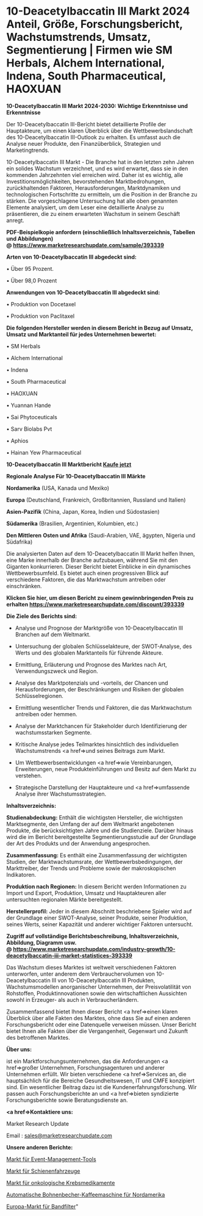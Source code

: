 # 10-Deacetylbaccatin III Markt 2024 Anteil, Größe, Forschungsbericht, Wachstumstrends, Umsatz, Segmentierung | Firmen wie SM Herbals, Alchem International, Indena, South Pharmaceutical, HAOXUAN

<strong>10-Deacetylbaccatin III Markt 2024-2030: Wichtige Erkenntnisse und Erkenntnisse</strong>

Der 10-Deacetylbaccatin III-Bericht bietet detaillierte Profile der Hauptakteure, um einen klaren Überblick über die Wettbewerbslandschaft des 10-Deacetylbaccatin III-Outlook zu erhalten. Es umfasst auch die Analyse neuer Produkte, den Finanzüberblick, Strategien und Marketingtrends.

10-Deacetylbaccatin III Markt - Die Branche hat in den letzten zehn Jahren ein solides Wachstum verzeichnet, und es wird erwartet, dass sie in den kommenden Jahrzehnten viel erreichen wird. Daher ist es wichtig, alle Investitionsmöglichkeiten, bevorstehenden Marktbedrohungen, zurückhaltenden Faktoren, Herausforderungen, Marktdynamiken und technologischen Fortschritte zu ermitteln, um die Position in der Branche zu stärken. Die vorgeschlagene Untersuchung hat alle oben genannten Elemente analysiert, um dem Leser eine detaillierte Analyse zu präsentieren, die zu einem erwarteten Wachstum in seinem Geschäft anregt.

<strong><b>PDF-Beispielkopie anfordern (einschließlich Inhaltsverzeichnis, Tabellen und Abbildungen) @ </b></strong><strong><a href=https://www.marketresearchupdate.com/sample/393339><strong>https://www.marketresearchupdate.com/sample/393339</u></a></strong></strong>

<strong>Arten von 10-Deacetylbaccatin III abgedeckt sind:</strong>

• Über 95 Prozent.

• Über 98,0 Prozent

<strong>Anwendungen von 10-Deacetylbaccatin III abgedeckt sind:</strong>

• Produktion von Docetaxel

• Produktion von Paclitaxel

<strong>Die folgenden Hersteller werden in diesem Bericht in Bezug auf Umsatz, Umsatz und Marktanteil für jedes Unternehmen bewertet:</strong>

• SM Herbals

• Alchem International

• Indena

• South Pharmaceutical

• HAOXUAN

• Yuannan Hande

• Sai Phytoceuticals

• Sarv Biolabs Pvt

• Aphios

• Hainan Yew Pharmaceutical

<strong>10-Deacetylbaccatin III Marktbericht <a href=https://www.marketresearchupdate.com/buynow/393339>Kaufe jetzt</a></strong>

<strong>Regionale Analyse Für 10-Deacetylbaccatin III Märkte</strong>

<strong>Nordamerika</strong> (USA, Kanada und Mexiko)

<strong>Europa</strong> (Deutschland, Frankreich, Großbritannien, Russland und Italien)

<strong>Asien-Pazifik</strong> (China, Japan, Korea, Indien und Südostasien)

<strong>Südamerika</strong> (Brasilien, Argentinien, Kolumbien, etc.)

<strong>Den Mittleren</strong> <strong>Osten und Afrika</strong> (Saudi-Arabien, VAE, ägypten, Nigeria und Südafrika)

Die analysierten Daten auf dem 10-Deacetylbaccatin III Markt helfen Ihnen, eine Marke innerhalb der Branche aufzubauen, während Sie mit den Giganten konkurrieren. Dieser Bericht bietet Einblicke in ein dynamisches Wettbewerbsumfeld. Es bietet auch einen progressiven Blick auf verschiedene Faktoren, die das Marktwachstum antreiben oder einschränken.

<strong>Klicken Sie hier, um diesen Bericht zu einem gewinnbringenden Preis zu erhalten
</strong><strong><a href=https://www.marketresearchupdate.com/discount/393339>https://www.marketresearchupdate.com/discount/393339</b></u></strong></a>

<strong>Die Ziele des Berichts sind:</strong>

- Analyse und Prognose der Marktgröße von 10-Deacetylbaccatin III Branchen auf dem Weltmarkt.

- Untersuchung der globalen Schlüsselakteure, der SWOT-Analyse, des Werts und des globalen Marktanteils für führende Akteure.

- Ermittlung, Erläuterung und Prognose des Marktes nach Art, Verwendungszweck und Region.

- Analyse des Marktpotenzials und -vorteils, der Chancen und Herausforderungen, der Beschränkungen und Risiken der globalen Schlüsselregionen.

- Ermittlung wesentlicher Trends und Faktoren, die das Marktwachstum antreiben oder hemmen.

- Analyse der Marktchancen für Stakeholder durch Identifizierung der wachstumsstarken Segmente.

- Kritische Analyse jedes Teilmarktes hinsichtlich des individuellen Wachstumstrends <a href=>und</a> seines Beitrags zum Markt.

- Um Wettbewerbsentwicklungen <a href=>wie</a> Vereinbarungen, Erweiterungen, neue Produkteinführungen und Besitz auf dem Markt zu verstehen.

- Strategische Darstellung der Hauptakteure und <a href=>umfas</a>sende Analyse ihrer Wachstumsstrategien.

<strong>Inhaltsverzeichnis:</strong>

<strong>Studienabdeckung:</strong> Enthält die wichtigsten Hersteller, die wichtigsten Marktsegmente, den Umfang der auf dem Weltmarkt angebotenen Produkte, die berücksichtigten Jahre und die Studienziele. Darüber hinaus wird die im Bericht bereitgestellte Segmentierungsstudie auf der Grundlage der Art des Produkts und der Anwendung angesprochen.

<strong>Zusammenfassung:</strong> Es enthält eine Zusammenfassung der wichtigsten Studien, der Marktwachstumsrate, der Wettbewerbsbedingungen, der Markttreiber, der Trends und Probleme sowie der makroskopischen Indikatoren.

<strong>Produktion nach Regionen:</strong> In diesem Bericht werden Informationen zu Import und Export, Produktion, Umsatz und Hauptakteuren aller untersuchten regionalen Märkte bereitgestellt.

<strong>Herstellerprofil:</strong> Jeder in diesem Abschnitt beschriebene Spieler wird auf der Grundlage einer SWOT-Analyse, seiner Produkte, seiner Produktion, seines Werts, seiner Kapazität und anderer wichtiger Faktoren untersucht.

<strong><b>Zugriff auf vollständige Berichtsbeschreibung, Inhaltsverzeichnis, Abbildung, Diagramm usw. @ </b></strong><strong><a href=https://www.marketresearchupdate.com/industry-growth/10-deacetylbaccatin-iii-market-statistices-393339>https://www.marketresearchupdate.com/industry-growth/10-deacetylbaccatin-iii-market-statistices-393339</a></strong>

Das Wachstum dieses Marktes ist weltweit verschiedenen Faktoren unterworfen, unter anderem dem Verbrauchervolumen von 10-Deacetylbaccatin III von 10-Deacetylbaccatin III Produkten, Wachstumsmodellen anorganischer Unternehmen, der Preisvolatilität von Rohstoffen, Produktinnovationen sowie den wirtschaftlichen Aussichten sowohl in Erzeuger- als auch in Verbraucherländern.

Zusammenfassend bietet Ihnen dieser Bericht <a href=>einen</a> klaren Überblick über alle Fakten des Marktes, ohne dass Sie auf einen anderen Forschungsbericht oder eine Datenquelle verweisen müssen. Unser Bericht bietet Ihnen alle Fakten über die Vergangenheit, Gegenwart und Zukunft des betroffenen Marktes.

<strong>Über uns:</strong>

 ist ein Marktforschungsunternehmen, das die Anforderungen <a href=>großer</a> Unternehmen, Forschungsagenturen und anderer Unternehmen erfüllt. Wir bieten verschiedene <a href=>Services</a> an, die hauptsächlich für die Bereiche Gesundheitswesen, IT und CMFE konzipiert sind. Ein wesentlicher Beitrag dazu ist die Kundenerfahrungsforschung. Wir passen auch Forschungsberichte an und <a href=>bieten</a> syndizierte Forschungsberichte sowie Beratungsdienste an.

<strong><a href=>Kontaktiere uns:</a></strong>

Market Research Update

Email : sales@marketresearchupdate.com

<strong>Unsere anderen Berichte:</strong>

<a href=https://www.linkedin.com/pulse/event-management-tools-market-2023>Markt für Event-Management-Tools</a>

<a href=https://www.linkedin.com/pulse/rolling-stock-system-market-2023-analysis-growth>Markt für Schienenfahrzeuge</a>

<a href=https://www.linkedin.com/pulse/oncology-cancer-drugs-market-size-trends-consumption>Markt für onkologische Krebsmedikamente</a>

<a href=https://www.linkedin.com/pulse/north-america-automatic-bean-cup-coffee-machine>Automatische Bohnenbecher-Kaffeemaschine für Nordamerika</a>

<a href=https://www.linkedin.com/pulse/europe-belt-filter-market-2030-industry-analysis-segments>Europa-Markt für Bandfilter</a>"
